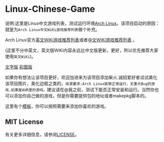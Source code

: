 # Linux-Chinese-Game

说明:这里是Linux中文游戏列表，测试运行环境[Arch Linux](https://www.archlinux.org/)。该项目启动的原因：就是为`Arch Linux中文WiKi游戏推荐列表`做个补充。

Arch Linux官方[英文WiKi游戏推荐列表](https://wiki.archlinux.org/index.php/List_of_games)或者[中文WiKi游戏推荐列表](https://wiki.archlinux.org/index.php/List_of_games_(%E7%AE%80%E4%BD%93%E4%B8%AD%E6%96%87) )  。

(这里不分中英文，英文版WiKi内容永远比中文版更新，更好，所以优先推荐大家使用`英文WiKi`)。

[文字版](pandoc-test/README-mini.md)   [彩图版](pandoc-test/README-max-2018年07月03日23时11分37秒.md)

如果你有想法让该项目更好，欢迎加进来为该项目添加柴火.诚招爱好者试试美化该项目图片，美化边框之类的，`收录要求:Arch Linux能够正常运行，无重大Bug的游戏.如果是AUR里的游戏。`建议请在@我之前，测试下能否正常安装和运行。当然你也可以添加你自己做的游戏，但是你需要提供包的地址或者makepkg脚本的。

这里有个[模板](pandoc-test/项目模板.md)，你可以按照需要来添加你喜欢的游戏。





## MIT License

有关更多详细信息，请参阅[LICENSE](LICENSE)。
